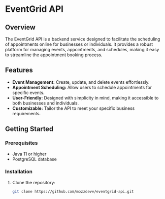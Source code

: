 # EventGrid API

## Overview

The EventGrid API is a backend service designed to facilitate the scheduling of appointments online for businesses or individuals. It provides a robust platform for managing events, appointments, and schedules, making it easy to streamline the appointment booking process.

## Features

- **Event Management:** Create, update, and delete events effortlessly.
- **Appointment Scheduling:** Allow users to schedule appointments for specific events.
- **User-Friendly:** Designed with simplicity in mind, making it accessible to both businesses and individuals.
- **Customizable:** Tailor the API to meet your specific business requirements.

## Getting Started

### Prerequisites

- Java 11 or higher
- PostgreSQL database

### Installation

1. Clone the repository:
   ```bash
   git clone https://github.com/mozzdevv/eventgrid-api.git
